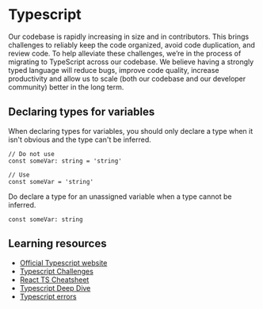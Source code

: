 # Typescript

Our codebase is rapidly increasing in size and in contributors. This brings challenges to reliably keep the code organized, avoid code duplication, and review code. To help alleviate these challenges, we’re in the process of migrating to TypeScript across our codebase. We believe having a strongly typed language will reduce bugs, improve code quality, increase productivity and allow us to scale (both our codebase and our developer community) better in the long term.

## Declaring types for variables

When declaring types for variables, you should only declare a type when it isn't obvious and the type can't be inferred.

```
// Do not use
const someVar: string = 'string'

// Use
const someVar = 'string'
```

Do declare a type for an unassigned variable when a type cannot be inferred.

```
const someVar: string
```

## Learning resources

- [Official Typescript website](https://www.typescriptlang.org/)
- [Typescript Challenges](https://github.com/type-challenges/type-challenges)
- [React TS Cheatsheet](https://react-typescript-cheatsheet.netlify.app/)
- [Typescript Deep Dive](https://basarat.gitbook.io/typescript/)
- [Typescript errors](https://typescript.tv/errors/)
